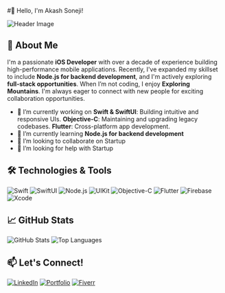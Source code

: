 #👋 Hello, I'm Akash Soneji!

![Header Image](https://media4.giphy.com/media/v1.Y2lkPTc5MGI3NjExdTUza3htM2NmbGNia255cXVmZWN5M2UxcmUzeHNpeGlvNmhicmZkYSZlcD12MV9pbnRlcm5hbF9naWZfYnlfaWQmY3Q9Zw/Mp3y4McLBLA1W/giphy.gif)

## 🚀 About Me

I'm a passionate **iOS Developer** with over a decade of experience building high-performance mobile applications. Recently, I've expanded my skillset to include **Node.js for backend development**, and I'm actively exploring **full-stack opportunities**.
When I’m not coding, I enjoy **Exploring Mountains**. I'm always eager to connect with new people for exciting collaboration opportunities.

- 🔭 I’m currently working on **Swift & SwiftUI**: Building intuitive and responsive UIs. **Objective-C**: Maintaining and upgrading legacy codebases. **Flutter**: Cross-platform app development.
- 🌱 I’m currently learning **Node.js for backend development**
- 👯 I’m looking to collaborate on Startup
- 🤔 I’m looking for help with Startup

## 🛠️ Technologies & Tools

![Swift](https://img.shields.io/badge/Swift-FA7343?style=for-the-badge&logo=swift&logoColor=white)
![SwiftUI](https://img.shields.io/badge/SwiftUI-007AFF?style=for-the-badge&logo=swift&logoColor=white)
![Node.js](https://img.shields.io/badge/Node.js-43853D?style=for-the-badge&logo=node-dot-js&logoColor=white)
![UIKit](https://img.shields.io/badge/UIKit-333333?style=for-the-badge)
![Objective-C](https://img.shields.io/badge/Objective--C-4E4E4E?style=for-the-badge)
![Flutter](https://img.shields.io/badge/Flutter-02569B?style=for-the-badge&logo=flutter)
![Firebase](https://img.shields.io/badge/Firebase-FFCA28?style=for-the-badge&logo=firebase)
![Xcode](https://img.shields.io/badge/Xcode-1575F9?style=for-the-badge&logo=xcode&logoColor=white)

## 📈 GitHub Stats

![GitHub Stats](https://github-readme-stats.vercel.app/api?username=yourusername&show_icons=true&theme=radical)
![Top Languages](https://github-readme-stats.vercel.app/api/top-langs/?username=yourusername&layout=compact&theme=dracula)

## 📫 Let's Connect!

[![LinkedIn](https://img.shields.io/badge/LinkedIn-0077B5?style=for-the-badge&logo=linkedin)](https://www.linkedin.com/in/yourprofile)
[![Portfolio](https://img.shields.io/badge/Portfolio-FF6F61?style=for-the-badge&logo=codepen)](https://yourportfolio.com)
[![Fiverr](https://img.shields.io/badge/Fiverr-1DBF73?style=for-the-badge&logo=fiverr)](https://www.fiverr.com/yourprofile)

